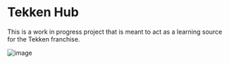 # Tekken Hub
This is a work in progress project that is meant to act as a learning source for the Tekken franchise.

![image](https://user-images.githubusercontent.com/77246706/188749249-4281eb22-83e8-441f-933c-f2f6d07ae82c.png)
